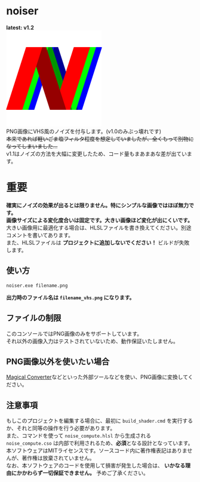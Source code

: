 # noiser
**latest: v1.2** <br>
![noiserのアイコン](https://raw.githubusercontent.com/rk0exn/noiser/refs/heads/main/noiser_256.png "noiser") <br>
PNG画像にVHS風のノイズを付与します。(v1.0のみぶっ壊れです)<br>
~~本来であれば軽いごま塩フィルタ程度を想定していましたが、全くもって別物になってしまいました...~~ <br>
v1.1はノイズの方法を大幅に変更したため、コード量もまあまあな差が出ています。

# 重要
**確実にノイズの効果が出るとは限りません。特にシンプルな画像ではほぼ無力です。** <br>
**画像サイズによる変化度合いは固定です。大きい画像ほど変化が出にくいです。** <br>
大きい画像用に最適化する場合は、HLSLファイルを書き換えてください。別途コメントを書いてあります。<br>
また、HLSLファイルは **プロジェクトに追加しないでください！** ビルドが失敗します。

## 使い方
```
noiser.exe filename.png
```
**出力時のファイル名は `filename_vhs.png` になります。**

## ファイルの制限
このコンソールではPNG画像のみをサポートしています。<br>
それ以外の画像入力はテストされていないため、動作保証いたしません。

## PNG画像以外を使いたい場合
[Magical Converter](https://i.kuku.lu)などといった外部ツールなどを使い、PNG画像に変換してください。

## 注意事項
もしこのプロジェクトを編集する場合に、最初に `build_shader.cmd` を実行するか、それと同等の操作を行う必要があります。<br>
また、コマンドを使って `noise_compute.hlsl` から生成される `noise_compute.cso` は内部で利用されるため、**必須**となる設計となっています。<br>
本ソフトウェアはMITライセンスです。ソースコード内に著作権表記はありませんが、著作権は放棄されていません。<br>
なお、本ソフトウェアのコードを使用して損害が発生した場合は、 **いかなる理由にかかわらず一切保証できません。** 予めご了承ください。
